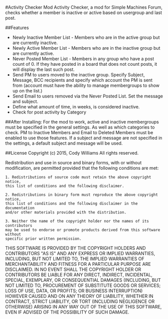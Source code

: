 #Activity Checker Mod
Activity Checker, a mod for Simple Machines Forum, checks whether a member is inactive or active based on usergroup and last post.

##Features
* Newly Inactive Member List - Members who are in the active group but are currently inactive.
* Newly Active Member List - Members who are in the inactive group but are currently active.
* Never Posted Member List - Members in any group who have a post count of 0.  If they have posted in a board that does not count posts, it will display the last such post.
* Send PM to users moved to the inactive group.  Specify Subject, Message, BCC recipients and specify which account the PM is sent from (account must have the ability to manage membergroups to show up on the list.)
* Send Email to users removed via the Never Posted List.  Set the message and subject.
* Define what amount of time, in weeks, is considered inactive.
* Check for post activity by Category

##After Installing:
For the mod to work, active and inactive membergroups must be specified in the general settings.  As well as which categories to check.  PM to Inactive Members and Email to Deleted Members must be enabled to use those features.  If a subject and message are not specified in the settings, a default subject and message will be used.

##License
Copyright (c) 2015, Cody Williams
All rights reserved.

Redistribution and use in source and binary forms, with or without
modification, are permitted provided that the following conditions are met:

	1. Redistributions of source code must retain the above copyright notice, 
	this list of conditions and the following disclaimer.

	2. Redistributions in binary form must reproduce the above copyright notice, 
	this list of conditions and the following disclaimer in the documentation 
	and/or other materials provided with the distribution.

	3. Neither the name of the copyright holder nor the names of its contributors
	may be used to endorse or promote products derived from this software without
	specific prior written permission.

THIS SOFTWARE IS PROVIDED BY THE COPYRIGHT HOLDERS AND CONTRIBUTORS "AS IS" 
AND ANY EXPRESS OR IMPLIED WARRANTIES, INCLUDING, BUT NOT LIMITED TO, THE 
IMPLIED WARRANTIES OF MERCHANTABILITY AND FITNESS FOR A PARTICULAR PURPOSE 
ARE DISCLAIMED. IN NO EVENT SHALL THE COPYRIGHT HOLDER OR CONTRIBUTORS BE 
LIABLE FOR ANY DIRECT, INDIRECT, INCIDENTAL, SPECIAL, EXEMPLARY, OR CONSEQUENTIAL
DAMAGES (INCLUDING, BUT NOT LIMITED TO, PROCUREMENT OF SUBSTITUTE GOODS OR SERVICES; 
LOSS OF USE, DATA, OR PROFITS; OR BUSINESS INTERRUPTION) HOWEVER CAUSED AND ON ANY 
THEORY OF LIABILITY, WHETHER IN CONTRACT, STRICT LIABILITY, OR TORT (INCLUDING NEGLIGENCE
OR OTHERWISE) ARISING IN ANY WAY OUT OF THE USE OF THIS SOFTWARE, EVEN IF ADVISED 
OF THE POSSIBILITY OF SUCH DAMAGE.
